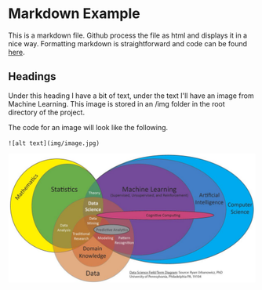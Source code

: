 # Markdown Example

This is a markdown file. Github process the file as html and displays it in a nice way. Formatting markdown is straightforward and code can be found [here](https://www.markdownguide.org/cheat-sheet/).

## Headings

Under this heading I have a bit of text, under the text I'll have an image from Machine Learning. This image is stored in an /img folder in the root directory of the project. 

The code for an image will look like the following. 

`![alt text](img/image.jpg)`

![alt text](img/image.jpg)

